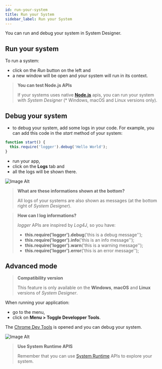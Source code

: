 ```yaml
---
id: run-your-system
title: Run your System
sidebar_label: Run your System
---
```


You can run and debug your system in System Designer.

## Run your system

To run a system:
* click on the *Run* button on the left and
* a new window will be open and your system will run in its context.

>**You can test Node.js APIs**
>
>If your systems uses native **[Node.js](https://nodejs.org/en/)** apis, you can run your system with *System Designer* (* Windows, macOS and Linux versions only).

## Debug your system

* to debug your system, add some logs in your code. For example, you can add this code in the *start* method of your system:

```js
function start() { 
  this.require('logger').debug('Hello World');
}
```

* run your app,
* click on the **Logs** tab and
* all the logs will be shown there.

![Image Alt](../../img/2cfa521-debug.png)

>**What are these informations shown at the bottom?**
>
>All logs of your systems are also shown as messages (at the bottom right of *System Designer*).

>**How can I log informations?**
>
>*logger* APIs are inspired by *Log4J*, so you have:
>- **this.require('logger').debug**('this is a debug message'');
>- **this.require('logger').info**('this is an info message'');
>- **this.require('logger').warn**('this is a warning message'');
>- **this.require('logger').error**('this is an error message'');

## Advanced mode

>**Compatibility version**
>
>This feature is only available on the **Windows**, **macOS** and **Linux** versions of *System Designer*.

When running your application:
* go to the menu,
* click on **Menu > Toggle Developper Tools**.

The [Chrome Dev Tools](https://developers.google.com/web/tools/chrome-devtools/) is opened and you can debug your system.

![Image Alt](../../img/ac7ce0e-debugger.png)

>**Use System Runtime APIS**
>
>Remember that you can use [System Runtime](https://designfirst.io/systemruntime/) APIs to explore your system.
